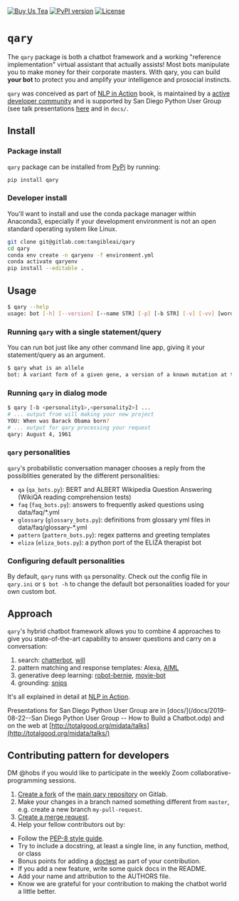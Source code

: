 [![Buy Us Tea](https://github.com/nlpia/nlpia-bot/raw/develop/docs/media/small-leaf-and-name-screenshot-31x80.png)](https://buymeacoffee.com/hobs)
[![PyPI version](https://img.shields.io/pypi/pyversions/qary.svg)](https://pypi.org/project/qary/)
[![License](https://img.shields.io/pypi/l/qary.svg)](https://pypi.python.org/pypi/qary/)


# `qary`

The `qary` package is both a chatbot framework and a working "reference implementation" virtual assistant that actually assists! Most bots manipulate you to make money for their corporate masters. With qary, you can build **your bot** to protect you and amplify your intelligence and prosocial instincts.

`qary` was conceived as part of [NLP in Action](https://www.manning.com/books/natural-language-processing-in-action) book, is maintained by a [active developer community](/docs/wiki/contributors.md) and is supported by San Diego Python User Group (see talk presentations [here](http://totalgood.org/midata/talks/) and in `docs/`.  


## Install

### Package install 
`qary` package can be installed from [PyPi](https://pypi.org/project/qary/) by running:

```bash
pip install qary
```

### Developer install

You'll want to install and use the conda package manager within Anaconda3, especially if your development environment is not an open standard operating system like Linux.

```bash
git clone git@gitlab.com:tangibleai/qary
cd qary
conda env create -n qaryenv -f environment.yml  
conda activate qaryenv
pip install --editable .
```

## Usage

```bash
$ qary --help
usage: bot [-h] [--version] [--name STR] [-p] [-b STR] [-v] [-vv] [words [words ...]]
```
### Running `qary` with a single statement/query

You can run bot just like any other command line app, giving it your statement/query as an argument.

```bash
$ qary what is an allele
bot: A variant form of a given gene, a version of a known mutation at the same place as the original unmodified gene within a chromosome.
```

### Running `qary` in dialog mode 

```bash
$ qary [-b <personality1>,<personality2>] ...
# ... output from will making your new project
YOU: When was Barack Obama born? 
# ... output for qary processing your request
qary: August 4, 1961
```

### `qary` personalities 

`qary`'s probabilistic conversation manager chooses a reply from the possiblities generated by the different personalities:

- `qa` (`qa_bots.py`): BERT and ALBERT Wikipedia Question Answering (WikiQA reading comprehension tests)
- `faq` (`faq_bots.py`): answers to frequently asked questions using data/faq/*.yml
- `glossary` (`glossary_bots.py`): definitions from glossary yml files in data/faq/glossary-*.yml
- `pattern` (`pattern_bots.py`): regex patterns and greeting templates
- `eliza` (`eliza_bots.py`): a python port of the ELIZA therapist bot

### Configuring default personalities

By default, `qary` runs with `qa` personality. Check out the config file in `qary.ini` or `$ bot -h` to change the default bot personalities loaded for your own custom bot.

## Approach

`qary`'s hybrid chatbot framework allows you to combine 4 approaches to give you state-of-the-art capability to answer questions and carry on a conversation:

1. search: [chatterbot](https://github.com/gunthercox/ChatterBot), [will](https://github.com/skoczen/will)
2. pattern matching and response templates: Alexa, [AIML](https://github.com/keiffster/program-y)
3. generative deep learning: [robot-bernie](https://github.com/nlpia/robot-bernie), [movie-bot](https://github.com/totalgood/nlpia/blob/master/src/nlpia/book/examples/ch10_movie_dialog_chatbot.py)
4. grounding: [snips](https://github.com/snipsco/snips-nlu)

It's all explained in detail at [NLP in Action](https://www.manning.com/books/natural-language-processing-in-action).

Presentations for San Diego Python User Group are in [docs/](/docs/2019-08-22--San Diego Python User Group -- How to Build a Chatbot.odp) and on the web at [http://totalgood.org/midata/talks](http://totalgood.org/midata/talks/)

## Contributing pattern for developers 

DM @hobs if you would like to participate in the weekly Zoom collaborative-programming sessions.

1. [Create a fork](https://docs.gitlab.com/ee/user/project/repository/forking_workflow.html#creating-a-fork) of the [main qary repository](https://gitlab.com/tangibleai/qary) on Gitlab.
2. Make your changes in a branch named something different from `master`, e.g. create
   a new branch `my-pull-request`.
3. [Create a merge request](https://docs.gitlab.com/ee/user/project/merge_requests/creating_merge_requests.html).
4. Help your fellow contributors out by:
  - Follow the [PEP-8 style guide](https://www.python.org/dev/peps/pep-0008/).
  - Try to include a docstring, at least a single line, in any function, method, or class
  - Bonus points for adding a [doctest](https://docs.python.org/3/library/doctest.html) as part of your contribution.
  - If you add a new feature, write some quick docs in the README.
  - Add your name and attribution to the AUTHORS file.
  - Know we are grateful for your contribution to making the chatbot world a little better. 